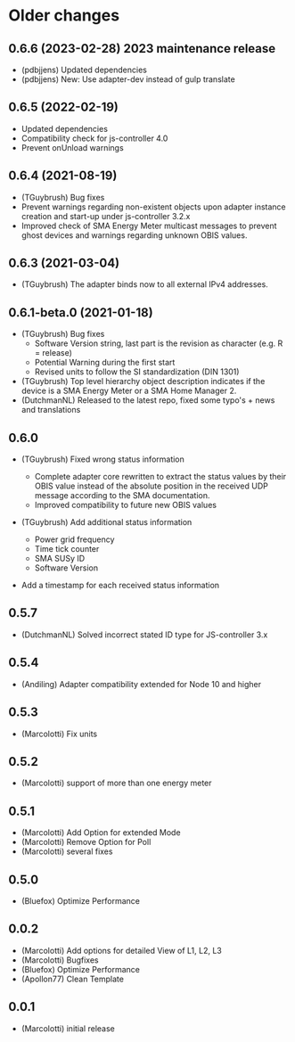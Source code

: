 # Older changes
## 0.6.6 (2023-02-28)  2023 maintenance release

- (pdbjjens) Updated dependencies
- (pdbjjens) New: Use adapter-dev instead of gulp translate

## 0.6.5 (2022-02-19)

- Updated dependencies
- Compatibility check for js-controller 4.0
- Prevent onUnload warnings

## 0.6.4 (2021-08-19)

- (TGuybrush) Bug fixes
- Prevent warnings regarding non-existent objects upon adapter instance creation and start-up under js-controller 3.2.x
- Improved check of SMA Energy Meter multicast messages to prevent ghost devices and warnings regarding unknown OBIS values.

## 0.6.3 (2021-03-04)

- (TGuybrush) The adapter binds now to all external IPv4 addresses.

## 0.6.1-beta.0 (2021-01-18)

- (TGuybrush) Bug fixes
  - Software Version string, last part is the revision as character (e.g. R = release)
  - Potential Warning during the first start
  - Revised units to follow the SI standardization (DIN 1301)
- (TGuybrush) Top level hierarchy object description indicates if the device is a SMA Energy Meter or a SMA Home Manager 2.
- (DutchmanNL) Released to the latest repo, fixed some typo's + news and translations

## 0.6.0

- (TGuybrush) Fixed wrong status information
  - Complete adapter core rewritten to extract the status values by their OBIS value instead of the absolute position in the received UDP message according to the SMA documentation.
  - Improved compatibility to future new OBIS values
- (TGuybrush) Add additional status information
  - Power grid frequency
  - Time tick counter
  - SMA SUSy ID
  - Software Version

- Add a timestamp for each received status information

## 0.5.7

- (DutchmanNL) Solved incorrect stated ID type for JS-controller 3.x

## 0.5.4

- (Andiling) Adapter compatibility extended for Node 10 and higher

## 0.5.3

- (Marcolotti) Fix units

## 0.5.2

- (Marcolotti) support of more than one energy meter

## 0.5.1

- (Marcolotti) Add Option for extended Mode
- (Marcolotti) Remove Option for Poll
- (Marcolotti) several fixes

## 0.5.0

- (Bluefox) Optimize Performance

## 0.0.2

- (Marcolotti) Add options for detailed View of L1, L2, L3
- (Marcolotti) Bugfixes
- (Bluefox) Optimize Performance
- (Apollon77) Clean Template

## 0.0.1

- (Marcolotti) initial release
